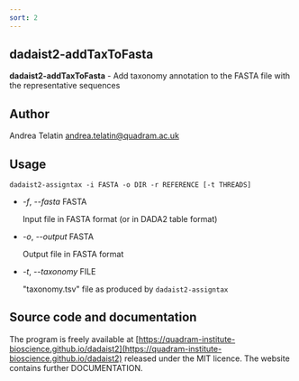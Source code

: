 ```yaml
---
sort: 2
---
```

## dadaist2-addTaxToFasta
**dadaist2-addTaxToFasta** - Add taxonomy annotation to the FASTA file with
the representative sequences

## Author
Andrea Telatin <andrea.telatin@quadram.ac.uk>

## Usage
    dadaist2-assigntax -i FASTA -o DIR -r REFERENCE [-t THREADS]

- _-f_, _--fasta_ FASTA

    Input file in FASTA format (or in DADA2 table format)

- _-o_, _--output_ FASTA

    Output file in FASTA format

- _-t_, _--taxonomy_ FILE

    "taxonomy.tsv" file as produced by `dadaist2-assigntax`

## Source code and documentation
The program is freely available at [https://quadram-institute-bioscience.github.io/dadaist2](https://quadram-institute-bioscience.github.io/dadaist2)
released under the MIT licence. The website contains further DOCUMENTATION.
